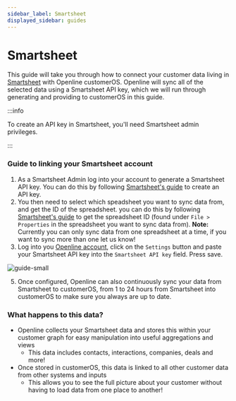 ```yaml
---
sidebar_label: Smartsheet
displayed_sidebar: guides
---
```


# Smartsheet

This guide will take you through how to connect your customer data living in [Smartsheet][smartsheet] with Openline customerOS. Openline will sync all of the selected data using a Smartsheet API key, which we will run through generating and providing to customerOS in this guide.
 
:::info 

To create an API key in Smartsheet, you'll need Smartsheet admin privileges. 

:::

### Guide to linking your Smartsheet account

1. As a Smartsheet Admin log into your account to generate a Smartsheet API key. You can do this by following [Smartsheet's guide][smartsheet-api-guide] to create an API key.
3. You then need to select which speadsheet you want to sync data from, and get the ID of the spreadsheet. you can do this by following [Smartsheet's guide][smartsheet-id-guide] to get the spreadsheet ID (found under `File > Properties` in the spreadsheet you want to sync data from).
**Note:** Currently you can only sync data from one spreadsheet at a time, if you want to sync more than one let us know!
4. Log into you [Openline account][openline], click on the `Settings` button and paste your Smartsheet API key into the `Smartsheet API key` field.  Press save.

![guide-small](@site/static/img/guides/smartsheet/smartsheet-settings.png)

5. Once configured, Openline can also continuously sync your data from Smartsheet to customerOS, from 1 to 24 hours from Smartsheet into customerOS to make sure you always are up to date.

<!--- TODO: update with sync details ---->

### What happens to this data?

- Openline collects your Smartsheet data and stores this within your customer graph for easy manipulation into useful aggregations and views
  - This data includes contacts, interactions, companies, deals and more!
- Once stored in customerOS, this data is linked to all other customer data from other systems and inputs
  - This allows you to see the full picture about your customer without having to load data from one place to another!

<!--- References ---->

[smartsheet]: https://www.smartsheet.com/
[smartsheet-api-guide]: https://help.smartsheet.com/articles/2482389-generate-API-key
[smartsheet-id-guide]: https://help.smartsheet.com/articles/2482711-get-smartsheet-ids
[openline]: https://app.openline.ai

